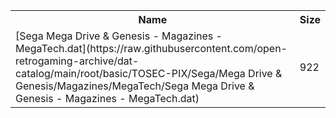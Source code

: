 <table>
<tr><th>Name</th><th>Size</th></tr>
<tr><td>[Sega Mega Drive & Genesis - Magazines - MegaTech.dat](https://raw.githubusercontent.com/open-retrogaming-archive/dat-catalog/main/root/basic/TOSEC-PIX/Sega/Mega Drive & Genesis/Magazines/MegaTech/Sega Mega Drive & Genesis - Magazines - MegaTech.dat)</td><td>922</td></tr>
</table>
